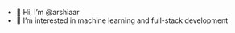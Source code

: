 - 👋 Hi, I’m @arshiaar
- 👀 I’m interested in machine learning and full-stack development



<!---
arshiaar/arshiaar is a ✨ special ✨ repository because its `README.md` (this file) appears on your GitHub profile.
You can click the Preview link to take a look at your changes.
--->
